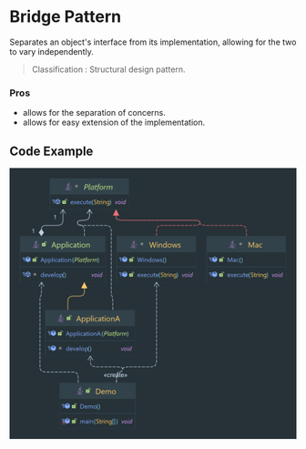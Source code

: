 # Bridge Pattern

Separates an object's interface from its implementation, allowing for the two to vary independently.

> Classification : Structural design pattern.

### Pros

* allows for the separation of concerns.
* allows for easy extension of the implementation.

## Code Example

![Bridge](../../../images/Bridge.png)